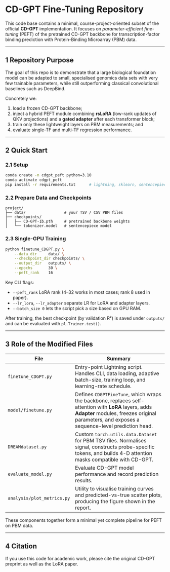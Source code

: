 # CD-GPT Fine-Tuning Repository

This code base contains a minimal, course-project-oriented subset of the official **CD-GPT** implementation.  It focuses on *parameter-efficient fine-tuning* (PEFT) of the pretrained CD-GPT backbone for transcription-factor binding prediction with Protein-Binding Microarray (PBM) data.

---
## 1  Repository Purpose
The goal of this repo is to demonstrate that a large biological foundation model can be adapted to small, specialised genomics data sets with very few trainable parameters, while still outperforming classical convolutional baselines such as DeepBind.

Concretely we:
1. load a frozen CD-GPT backbone;
2. inject a hybrid PEFT module combining **rsLoRA** (low-rank updates of QKV projections) and a **gated adapter** after each transformer block;
3. train only these lightweight layers on PBM measurements; and
4. evaluate single-TF and multi-TF regression performance.

---
## 2  Quick Start
### 2.1  Setup
```bash
conda create -n cdgpt_peft python=3.10
conda activate cdgpt_peft
pip install -r requirements.txt      # lightning, sklearn, sentencepiece, etc.
```

### 2.2  Prepare Data and Checkpoints
```
project/
├── data/                 # your TSV / CSV PBM files
├── checkpoints/
│   ├── CD-GPT-1b.pth     # pretrained backbone weights
│   └── tokenizer.model   # sentencepiece model
```

### 2.3  Single-GPU Training
```bash
python finetune_CDGPT.py \
    --data_dir     data/ \
    --checkpoint_dir checkpoints/ \
    --output_dir   outputs/ \
    --epochs       30 \
    --peft_rank    16
```
Key CLI flags:
* `--peft_rank`    LoRA rank (4–32 works in most cases; rank 8 used in paper).
* `--lr_lora`, `--lr_adapter`    separate LR for LoRA and adapter layers.
* `--batch_size 0` lets the script pick a size based on GPU RAM. 

After training, the best checkpoint (by validation R²) is saved under `outputs/` and can be evaluated with `pl.Trainer.test()`.

---
## 3  Role of the Modified Files
| File | Summary |
|------|---------|
| `finetune_CDGPT.py` | Entry-point Lightning script. Handles CLI, data loading, adaptive batch-size, training loop, and learning-rate schedule. |
| `model/finetune.py` | Defines `CDGPTFineTune`, which wraps the backbone, replaces self-attention with **LoRA** layers, adds **Adapter** modules, freezes original parameters, and exposes a sequence-level prediction head. |
| `DREAMdataset.py` | Custom `torch.utils.data.Dataset` for PBM TSV files. Normalises signal, constructs probe-specific tokens, and builds 4-D attention masks compatible with CD-GPT. |
| `evaluate_model.py` | Evaluate CD-GPT model performance and record prediction results. |
| `analysis/plot_metrics.py` | Utility to visualise training curves and predicted-vs-true scatter plots, producing the figure shown in the report. |

These components together form a minimal yet complete pipeline for PEFT on PBM data.

---
## 4  Citation
If you use this code for academic work, please cite the original CD-GPT preprint as well as the LoRA paper. 